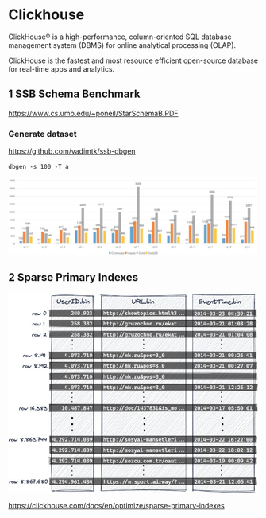 # Clickhouse

ClickHouse® is a high-performance, column-oriented SQL database management system (DBMS) for online analytical processing (OLAP).

ClickHouse is the fastest and most resource efficient open-source database for real-time apps and analytics.

## 1 SSB Schema Benchmark

https://www.cs.umb.edu/~poneil/StarSchemaB.PDF

### Generate dataset

https://github.com/vadimtk/ssb-dbgen

```
dbgen -s 100 -T a
```

![ssb](https://github.com/barneywill/bigdata_demo/blob/main/imgs/ssb.jpg)

## 2 Sparse Primary Indexes

![clickhouse index](https://github.com/barneywill/bigdata_demo/blob/main/imgs/clickhouse_index.jpg)

https://clickhouse.com/docs/en/optimize/sparse-primary-indexes
